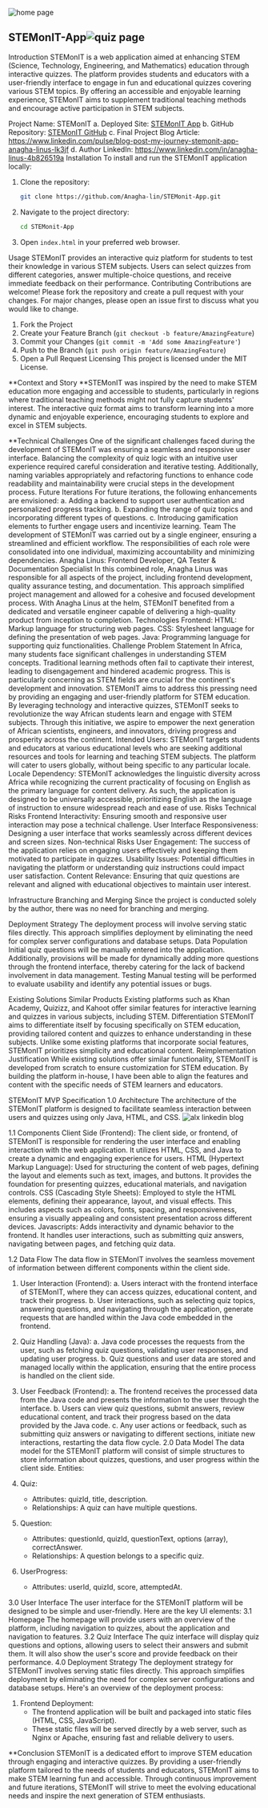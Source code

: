 ![home page](https://github.com/Anagha-lin/STEMonit-App/assets/135278326/c48f5bd9-f635-44ab-bf1c-2fa04e265b2f)

## STEMonIT-App![quiz page](https://github.com/Anagha-lin/STEMonit-App/assets/135278326/133cb6f2-35f3-40db-ad57-de2d2e3a28b0)


Introduction
STEMonIT is a web application aimed at enhancing STEM (Science, Technology, Engineering, and Mathematics) education through interactive quizzes. The platform provides students and educators with a user-friendly interface to engage in fun and educational quizzes covering various STEM topics. By offering an accessible and enjoyable learning experience, STEMonIT aims to supplement traditional teaching methods and encourage active participation in STEM subjects.

Project Name: STEMonIT
a.	Deployed Site: [STEMonIT App](https://anagha-lin.github.io/STEMonit-App/)
b.	GitHub Repository: [STEMonIT GitHub](https://github.com/Anagha-lin/STEMonit-App)
c.	Final Project Blog Article: https://www.linkedin.com/pulse/blog-post-my-journey-stemonit-app-anagha-linus-lk3jf
d.	Author LinkedIn: https://www.linkedin.com/in/anagha-linus-4b826519a
 Installation
To install and run the STEMonIT application locally:
1. Clone the repository:
    ```sh
    git clone https://github.com/Anagha-lin/STEMonit-App.git
    ```
2. Navigate to the project directory:
    ```sh
    cd STEMonit-App
    ```
3. Open `index.html` in your preferred web browser.

 Usage
STEMonIT provides an interactive quiz platform for students to test their knowledge in various STEM subjects. Users can select quizzes from different categories, answer multiple-choice questions, and receive immediate feedback on their performance.
 Contributing
Contributions are welcome! Please fork the repository and create a pull request with your changes. For major changes, please open an issue first to discuss what you would like to change.
1. Fork the Project
2. Create your Feature Branch (`git checkout -b feature/AmazingFeature`)
3. Commit your Changes (`git commit -m 'Add some AmazingFeature'`)
4. Push to the Branch (`git push origin feature/AmazingFeature`)
5. Open a Pull Request
Licensing
This project is licensed under the MIT License. 

**Context and Story
**STEMonIT was inspired by the need to make STEM education more engaging and accessible to students, particularly in regions where traditional teaching methods might not fully capture students' interest. The interactive quiz format aims to transform learning into a more dynamic and enjoyable experience, encouraging students to explore and excel in STEM subjects.

**Technical Challenges
One of the significant challenges faced during the development of STEMonIT was ensuring a seamless and responsive user interface. Balancing the complexity of quiz logic with an intuitive user experience required careful consideration and iterative testing. Additionally, naming variables appropriately and refactoring functions to enhance code readability and maintainability were crucial steps in the development process.
 Future Iterations
For future iterations, the following enhancements are envisioned:
a.	Adding a backend to support user authentication and personalized progress tracking.
b.	Expanding the range of quiz topics and incorporating different types of questions.
c.	 Introducing gamification elements to further engage users and incentivize learning.
 Team
The development of STEMonIT was carried out by a single engineer, ensuring a streamlined and efficient workflow. The responsibilities of each role were consolidated into one individual, maximizing accountability and minimizing dependencies.
Anagha Linus: Frontend Developer, QA Tester & Documentation Specialist
In this combined role, Anagha Linus was responsible for all aspects of the project, including frontend development, quality assurance testing, and documentation. This approach simplified project management and allowed for a cohesive and focused development process. With Anagha Linus at the helm, STEMonIT benefited from a dedicated and versatile engineer capable of delivering a high-quality product from inception to completion.
Technologies
Frontend:
HTML: Markup language for structuring web pages.
CSS: Stylesheet language for defining the presentation of web pages.
Java: Programming language for supporting quiz functionalities.
Challenge
 Problem Statement
In Africa, many students face significant challenges in understanding STEM concepts. Traditional learning methods often fail to captivate their interest, leading to disengagement and hindered academic progress. This is particularly concerning as STEM fields are crucial for the continent's development and innovation.
STEMonIT aims to address this pressing need by providing an engaging and user-friendly platform for STEM education. By leveraging technology and interactive quizzes, STEMonIT seeks to revolutionize the way African students learn and engage with STEM subjects. Through this initiative, we aspire to empower the next generation of African scientists, engineers, and innovators, driving progress and prosperity across the continent.
Intended Users:
STEMonIT targets students and educators at various educational levels who are seeking additional resources and tools for learning and teaching STEM subjects. The platform will cater to users globally, without being specific to any particular locale.
Locale Dependency:
STEMonIT acknowledges the linguistic diversity across Africa while recognizing the current practicality of focusing on English as the primary language for content delivery. As such, the application is designed to be universally accessible, prioritizing English as the language of instruction to ensure widespread reach and ease of use.
Risks
Technical Risks
Frontend Interactivity: Ensuring smooth and responsive user interaction may pose a technical challenge.
User Interface Responsiveness: Designing a user interface that works seamlessly across different devices and screen sizes.
Non-technical Risks
User Engagement: The success of the application relies on engaging users effectively and keeping them motivated to participate in quizzes.
Usability Issues: Potential difficulties in navigating the platform or understanding quiz instructions could impact user satisfaction.
Content Relevance: Ensuring that quiz questions are relevant and aligned with educational objectives to maintain user interest.

 Infrastructure
Branching and Merging
Since the project is conducted solely by the author, there was no need for branching and merging.

 Deployment Strategy
The deployment process will involve serving static files directly. This approach simplifies deployment by eliminating the need for complex server configurations and database setups.
Data Population
Initial quiz questions will be manually entered into the application. Additionally, provisions will be made for dynamically adding more questions through the frontend interface, thereby catering for the lack of backend involvement in data management.
Testing
Manual testing will be performed to evaluate usability and identify any potential issues or bugs.

Existing Solutions
 Similar Products
Existing platforms such as Khan Academy, Quizizz, and Kahoot offer similar features for interactive learning and quizzes in various subjects, including STEM.
Differentiation
STEMonIT aims to differentiate itself by focusing specifically on STEM education, providing tailored content and quizzes to enhance understanding in these subjects. Unlike some existing platforms that incorporate social features, STEMonIT prioritizes simplicity and educational content.
Reimplementation Justification
While existing solutions offer similar functionality, STEMonIT is developed from scratch to ensure customization for STEM education. By building the platform in-house, I have been able to align the features and content with the specific needs of STEM learners and educators.

 STEMonIT MVP Specification
 1.0 Architecture
The architecture of the STEMonIT platform is designed to facilitate seamless interaction between users and quizzes using only Java, HTML, and CSS.
![alx linkedin blog ](https://github.com/Anagha-lin/STEMonit-App/assets/135278326/6d400a5f-54b1-40c9-8fc5-902a6a1eccda)
 
 1.1 Components
Client Side (Frontend):
The client side, or frontend, of STEMonIT is responsible for rendering the user interface and enabling interaction with the web application. It utilizes HTML, CSS, and Java to create a dynamic and engaging experience for users.
HTML (Hypertext Markup Language): Used for structuring the content of web pages, defining the layout and elements such as text, images, and buttons. It provides the foundation for presenting quizzes, educational materials, and navigation controls.
CSS (Cascading Style Sheets): Employed to style the HTML elements, defining their appearance, layout, and visual effects. This includes aspects such as colors, fonts, spacing, and responsiveness, ensuring a visually appealing and consistent presentation across different devices.
Javascripts: Adds interactivity and dynamic behavior to the frontend. It handles user interactions, such as submitting quiz answers, navigating between pages, and fetching quiz data.

 1.2 Data Flow
The data flow in STEMonIT involves the seamless movement of information between different components within the client side.
1. User Interaction (Frontend):
a.	Users interact with the frontend interface of STEMonIT, where they can access quizzes, educational content, and track their progress.
b.	User interactions, such as selecting quiz topics, answering questions, and navigating through the application, generate requests that are handled within the Java code embedded in the frontend.
2. Quiz Handling (Java):
a.	Java code processes the requests from the user, such as fetching quiz questions, validating user responses, and updating user progress.
b.	 Quiz questions and user data are stored and managed locally within the application, ensuring that the entire process is handled on the client side.
3. User Feedback (Frontend):
a.	The frontend receives the processed data from the Java code and presents the information to the user through the interface.
b.	 Users can view quiz questions, submit answers, review educational content, and track their progress based on the data provided by the Java code.
c.	Any user actions or feedback, such as submitting quiz answers or navigating to different sections, initiate new interactions, restarting the data flow cycle.
2.0 Data Model
The data model for the STEMonIT platform will consist of simple structures to store information about quizzes, questions, and user progress within the client side.
Entities:
1. Quiz:
    - Attributes: quizId, title, description.
    - Relationships: A quiz can have multiple questions.
2. Question:
    - Attributes: questionId, quizId, questionText, options (array), correctAnswer.
    - Relationships: A question belongs to a specific quiz.

3. UserProgress:
    - Attributes: userId, quizId, score, attemptedAt.

3.0 User Interface
The user interface for the STEMonIT platform will be designed to be simple and user-friendly. Here are the key UI elements:
3.1 Homepage
The homepage will provide users with an overview of the platform, including navigation to quizzes, about the application and navigation to features.
3.2 Quiz Interface
The quiz interface will display quiz questions and options, allowing users to select their answers and submit them. It will also show the user's score and provide feedback on their performance.
 4.0 Deployment Strategy
The deployment strategy for STEMonIT involves serving static files directly. This approach simplifies deployment by eliminating the need for complex server configurations and database setups. Here's an overview of the deployment process:
1. Frontend Deployment:
    - The frontend application will be built and packaged into static files (HTML, CSS, JavaScript).
    - These static files will be served directly by a web server, such as Nginx or Apache, ensuring fast and reliable delivery to users.
 
**Conclusion
STEMonIT is a dedicated effort to improve STEM education through engaging and interactive quizzes. By providing a user-friendly platform tailored to the needs of students and educators, STEMonIT aims to make STEM learning fun and accessible. Through continuous improvement and future iterations, STEMonIT will strive to meet the evolving educational needs and inspire the next generation of STEM enthusiasts.
